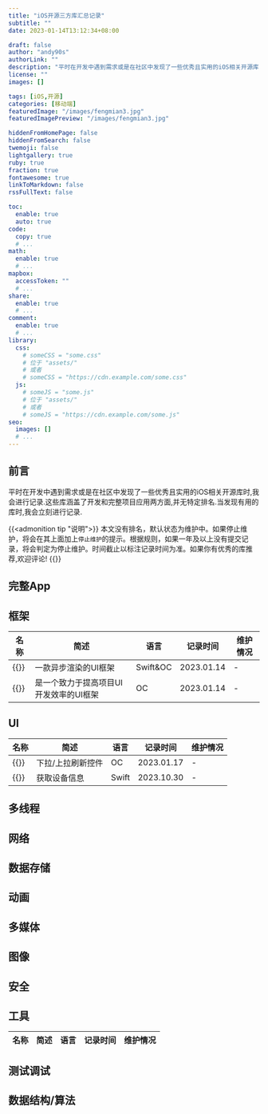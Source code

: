 ```yaml
---
title: "iOS开源三方库汇总记录"
subtitle: ""
date: 2023-01-14T13:12:34+08:00

draft: false
author: "andy90s"
authorLink: ""
description: "平时在开发中遇到需求或是在社区中发现了一些优秀且实用的iOS相关开源库"
license: ""
images: []

tags: [iOS,开源]
categories: [移动端]
featuredImage: "/images/fengmian3.jpg"
featuredImagePreview: "/images/fengmian3.jpg"

hiddenFromHomePage: false
hiddenFromSearch: false
twemoji: false
lightgallery: true
ruby: true
fraction: true
fontawesome: true
linkToMarkdown: false
rssFullText: false

toc:
  enable: true
  auto: true
code:
  copy: true
  # ...
math:
  enable: true
  # ...
mapbox:
  accessToken: ""
  # ...
share:
  enable: true
  # ...
comment:
  enable: true
  # ...
library:
  css:
    # someCSS = "some.css"
    # 位于 "assets/"
    # 或者
    # someCSS = "https://cdn.example.com/some.css"
  js:
    # someJS = "some.js"
    # 位于 "assets/"
    # 或者
    # someJS = "https://cdn.example.com/some.js"
seo:
  images: []
  # ...
---
```

<!--more-->

## 前言
平时在开发中遇到需求或是在社区中发现了一些优秀且实用的iOS相关开源库时,我会进行记录.这些库涵盖了开发和完整项目应用两方面,并无特定排名.当发现有用的库时,我会立刻进行记录.   

{{<admonition tip "说明">}}
本文没有排名，默认状态为维护中。如果停止维护，将会在其上面加上`停止维护`的提示。根据规则，如果一年及以上没有提交记录，将会判定为停止维护。时间截止以标注记录时间为准。如果你有优秀的库推荐,欢迎评论!
{{</admonition>}}    

## 完整App
## 框架
|名称|简述|语言|记录时间|维护情况|
|---|---|---|---|---|
|{{<link href="https://github.com/TextureGroup/Texture" content="【Texture(AsyncDisplayKit)】">}}|一款异步渲染的UI框架|Swift&OC| 2023.01.14|-| 
|{{<link href="https://github.com/Tencent/QMUI_iOS" content="【QMUIKit】">}}|是一个致力于提高项目UI开发效率的UI框架|OC|2023.01.14|-|
## UI
|名称|简述|语言|记录时间|维护情况|
|---|---|---|---|---|
|{{<link href="https://github.com/CoderMJLee/MJRefresh" content="【MJRefresh】">}}|下拉/上拉刷新控件|OC| 2023.01.17|-| 
|{{<link href="https://github.com/devicekit/DeviceKit" content="【DeviceKit】">}}|获取设备信息|Swift|2023.10.30|-|
## 多线程
## 网络
## 数据存储
## 动画
## 多媒体
## 图像
## 安全
## 工具
|名称|简述|语言|记录时间|维护情况|
|---|---|---|---|---|
## 测试调试
## 数据结构/算法